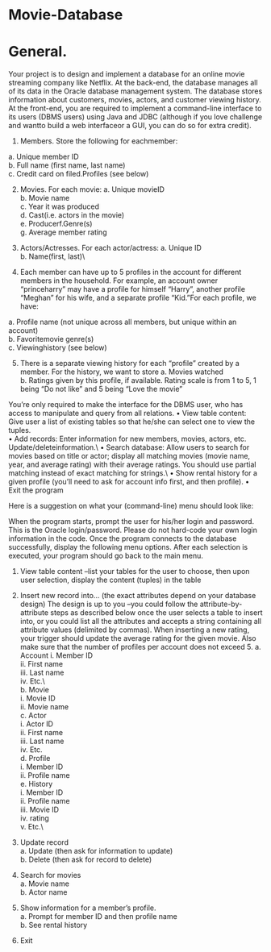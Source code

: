 # Movie-Database

# General. 
Your project is to design and implement a database for an online movie streaming company like Netflix. At the back-end, the database manages all of its data in the Oracle database management system. The database stores information about customers, movies, actors, and customer viewing history. At the front-end, you are required to implement a command-line interface to its users (DBMS users) using Java and JDBC (although if you love challenge and wantto build a web interfaceor a GUI, you can do so for extra credit). 

1. Members. Store the following for eachmember:

  a. Unique member ID\
  b. Full name (first name, last name)\
  c. Credit card on filed.Profiles (see below)
  
2. Movies. For each movie:
  a. Unique movieID\
  b. Movie name\
  c. Year it was produced\
  d. Cast(i.e. actors in the movie)\
  e. Producerf.Genre(s)\
  g. Average member rating
  
3. Actors/Actresses. For each actor/actress:
  a. Unique ID\
  b. Name(first, last)\
  
4. Each member can have up to 5 profiles in the account for different members in the household. For example, an account owner “princeharry” may have a profile for himself “Harry”, another profile “Meghan” for his wife, and a separate profile “Kid.”For each profile, we have:

  a. Profile name (not unique across all members, but unique within an account)\
  b. Favoritemovie genre(s)\
  c. Viewinghistory (see below)
  
5. There is a separate viewing history for each “profile” created by a member. For the history, we want to store
  a. Movies watched\
  b. Ratings given by this profile, if available. Rating scale is from 1 to 5, 1 being “Do not like” and 5 being “Love the movie”
  
 You’re only required to make the interface for the DBMS user, who has access to manipulate and query from all relations.
  • View table content: Give user a list of existing tables so that he/she can select one to view the tuples.\
  • Add records: Enter information for new members, movies, actors, etc. Update/deleteinformation.\ 
  • Search database: Allow users to search for movies based on title or actor; display all matching movies (movie name, year, and average rating) with their average ratings. You should use partial matching instead of exact matching for strings.\ 
  • Show rental history for a given profile (you’ll need to ask for account info first, and then profile).
  • Exit the program
  
  Here is a suggestion on what your (command-line) menu should look like:
  
  When the program starts, prompt the user for his/her login and password. This is the Oracle login/password. Please do not hard-code your own login information in the code. Once the program connects to the database successfully, display the following menu options. After each selection is executed, your program should go back to the main menu.
  
  1. View table content –list your tables for the user to choose, then upon user selection, display the content (tuples) in the table
  
  2. Insert new record into... (the exact attributes depend on your database design) The design is up to you –you could follow the attribute-by-attribute steps as described below once the user selects a table to insert into, or you could list all the attributes and accepts a string containing all attribute values (delimited by commas). When inserting a new rating, your trigger should update the average rating for the given movie. Also make sure that the number of profiles per account does not exceed 5.
    a. Account
      i. Member ID\
      ii. First name\
      iii. Last name\
      iv. Etc.\   
    b. Movie\
      i. Movie ID\
      ii. Movie name\
    c. Actor\
      i. Actor ID\
      ii. First name\
      iii. Last name\
      iv. Etc.\
    d. Profile\
      i. Member ID\
      ii. Profile name\
    e. History\
      i. Member ID\
      ii. Profile name\
      iii. Movie ID\
      iv. rating\
      v. Etc.\
      
  3. Update record\
    a. Update (then ask for information to update)\
    b. Delete (then ask for record to delete)
    
  4. Search for movies\
    a. Movie name\
    b. Actor name
  
  5. Show information for a member’s profile.\
    a. Prompt for member ID and then profile name\
    b. See rental history
    
  6. Exit
      
      
      
      
